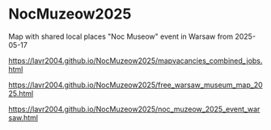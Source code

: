 # NocMuzeow2025
Map with shared local places "Noc Museow" event in Warsaw from 2025-05-17 

https://lavr2004.github.io/NocMuzeow2025/mapvacancies_combined_jobs.html

https://lavr2004.github.io/NocMuzeow2025/free_warsaw_museum_map_2025.html

https://lavr2004.github.io/NocMuzeow2025/noc_muzeow_2025_event_warsaw.html
